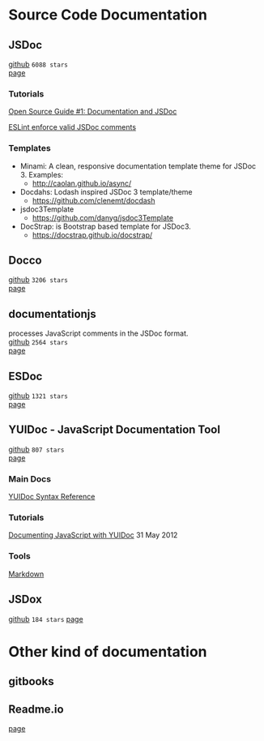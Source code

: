 # Source Code Documentation

## JSDoc
[github](https://github.com/jsdoc3/jsdoc) `6088 stars`  
[page](http://usejsdoc.org/)

### Tutorials
[Open Source Guide #1: Documentation and JSDoc](https://resin.io/blog/open-source-guide-1-documentation-and-jsdoc/)

[ESLint enforce valid JSDoc comments](http://eslint.org/docs/rules/valid-jsdoc)

### Templates
* Minami: A clean, responsive documentation template theme for JSDoc 3. Examples:
  * http://caolan.github.io/async/
* Docdahs: Lodash inspired JSDoc 3 template/theme
  * https://github.com/clenemt/docdash
* jsdoc3Template
  * https://github.com/danyg/jsdoc3Template
* DocStrap: is Bootstrap based template for JSDoc3.
  * https://docstrap.github.io/docstrap/

## Docco
[github](https://github.com/jashkenas/docco) `3206 stars`  
[page](http://jashkenas.github.io/docco/)

## documentationjs
processes JavaScript comments in the JSDoc format.  
[github](https://github.com/documentationjs/documentation) `2564 stars`  
[page](http://documentation.js.org/)

## ESDoc
[github](https://github.com/esdoc/esdoc) `1321 stars`  
[page](https://esdoc.org/)

## YUIDoc - JavaScript Documentation Tool
[github](https://github.com/yui/yuidoc) `807 stars`  
[page](http://yui.github.io/yuidoc/)

### Main Docs
[YUIDoc Syntax Reference](http://yui.github.io/yuidoc/syntax/)
[]()
[]()
[]()

### Tutorials
[Documenting JavaScript with YUIDoc](https://code.tutsplus.com/tutorials/documenting-javascript-with-yuidoc--net-25324)
31 May 2012

### Tools
[Markdown](https://markdown-it.github.io/markdown-it/#MarkdownIt.new)

## JSDox
[github](https://github.com/sutoiku/jsdox) `184 stars`
[page](http://jsdox.org/)

# Other kind of documentation
## gitbooks

## Readme.io
[page](https://readme.readme.io/docs/managing-pages)
